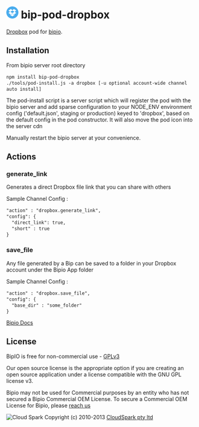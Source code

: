 ![Dropbox](dropbox.png) bip-pod-dropbox
=======

[Dropbox](https://www.dropbox.com/) pod for [bipio](https://bip.io).  

## Installation

From bipio server root directory

    npm install bip-pod-dropbox
    ./tools/pod-install.js -a dropbox [-u optional account-wide channel auto install]

The pod-install script is a server script which will register the pod with the bipio server and add sparse
configuration to your NODE_ENV environment config ('default.json', staging or production)
keyed to 'dropbox', based on the default config in the pod constructor.  It will also move the
pod icon into the server cdn

Manually restart the bipio server at your convenience.

## Actions

### generate_link

Generates a direct Dropbox file link that you can share with others

Sample Channel Config :

```
"action" : "dropbox.generate_link",
"config": {
  "direct_link": true,
  "short" : true
}
```

### save_file

Any file generated by a Bip can be saved to a folder in your Dropbox account under the Bipio App folder

Sample Channel Config :

```
"action" : "dropbox.save_file",
"config": {
  "base_dir" : "some_folder"
}
```


[Bipio Docs](https://bip.io/docs/pods/dropbox)

## License

BipIO is free for non-commercial use - [GPLv3](http://www.gnu.org/copyleft/gpl.html)

Our open source license is the appropriate option if you are creating an open source application under a license compatible with the GNU GPL license v3. 

Bipio may not be used for Commercial purposes by an entity who has not secured a Bipio Commercial OEM License.  To secure a Commercial OEM License for Bipio,
please [reach us](mailto:enquiries@cloudspark.com.au)

![Cloud Spark](http://www.cloudspark.com.au/cdn/static/img/cs_logo.png "Cloud Spark - Rapid Web Stacks Built Beautifully")
Copyright (c) 2010-2013  [CloudSpark pty ltd](http://www.cloudspark.com.au)